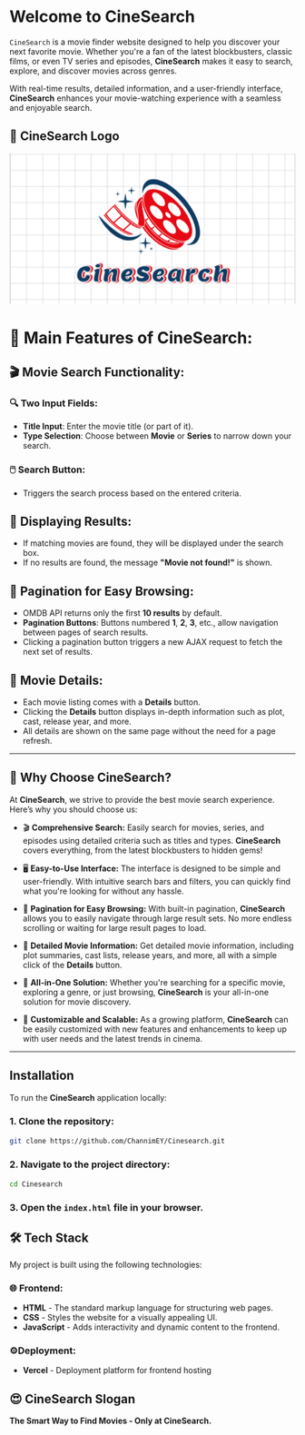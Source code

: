 # Welcome to **CineSearch**

`CineSearch` is a movie finder website designed to help you discover your next favorite movie. Whether you're a fan of the latest blockbusters, classic films, or even TV series and episodes, **CineSearch** makes it easy to search, explore, and discover movies across genres.

With real-time results, detailed information, and a user-friendly interface, **CineSearch** enhances your movie-watching experience with a seamless and enjoyable search.

## 📢 **CineSearch** Logo

![CineSearch Logo](./asset/logo.png)

# 🌟 **Main Features of CineSearch:**

## 🎬 **Movie Search Functionality:**

### 🔍 Two Input Fields:

- **Title Input**: Enter the movie title (or part of it).
- **Type Selection**: Choose between **Movie** or **Series** to narrow down your search.

### 🖱️ **Search Button**:

- Triggers the search process based on the entered criteria.

## 📑 **Displaying Results:**

- If matching movies are found, they will be displayed under the search box.
- If no results are found, the message **"Movie not found!"** is shown.

## 📄 **Pagination for Easy Browsing:**

- OMDB API returns only the first **10 results** by default.
- **Pagination Buttons**: Buttons numbered **1**, **2**, **3**, etc., allow navigation between pages of search results.
- Clicking a pagination button triggers a new AJAX request to fetch the next set of results.

## 🎥 **Movie Details:**

- Each movie listing comes with a **Details** button.
- Clicking the **Details** button displays in-depth information such as plot, cast, release year, and more.
- All details are shown on the same page without the need for a page refresh.

---

## 🚀 **Why Choose CineSearch?**

At **CineSearch**, we strive to provide the best movie search experience. Here’s why you should choose us:

- 🎬 **Comprehensive Search:**
  Easily search for movies, series, and episodes using detailed criteria such as titles and types. **CineSearch** covers everything, from the latest blockbusters to hidden gems!

- 🖥️ **Easy-to-Use Interface:**
  The interface is designed to be simple and user-friendly. With intuitive search bars and filters, you can quickly find what you're looking for without any hassle.

- 📑 **Pagination for Easy Browsing:**
  With built-in pagination, **CineSearch** allows you to easily navigate through large result sets. No more endless scrolling or waiting for large result pages to load.

- 📖 **Detailed Movie Information:**
  Get detailed movie information, including plot summaries, cast lists, release years, and more, all with a simple click of the **Details** button.

- 🎯 **All-in-One Solution:**
  Whether you're searching for a specific movie, exploring a genre, or just browsing, **CineSearch** is your all-in-one solution for movie discovery.

- 🔧 **Customizable and Scalable:**
  As a growing platform, **CineSearch** can be easily customized with new features and enhancements to keep up with user needs and the latest trends in cinema.

---

## Installation

To run the **CineSearch** application locally:

### 1. Clone the repository:

```bash
git clone https://github.com/ChannimEY/Cinesearch.git
```

### 2. Navigate to the project directory:

```bash
cd Cinesearch
```

### 3. Open the `index.html` file in your browser.

## 🛠 Tech Stack

My project is built using the following technologies:

### 🌐 Frontend:

- **HTML** - The standard markup language for structuring web pages.
- **CSS** - Styles the website for a visually appealing UI.
- **JavaScript** - Adds interactivity and dynamic content to the frontend.

### ⚙️Deployment:

- **Vercel** - Deployment platform for frontend hosting

## 😍 **CineSearch Slogan**

**The Smart Way to Find Movies - Only at CineSearch.**
